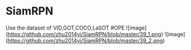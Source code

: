 # SiamRPN
Use the dataset of VID,GOT,COCO,LaSOT 
#OPE
![image]
(https://github.com/zhu2014yi/SiamRPN/blob/master/39_1.png)
![image]
(https://github.com/zhu2014yi/SiamRPN/blob/master/39_2.png)
